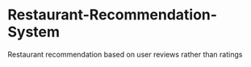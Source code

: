 # Restaurant-Recommendation-System
Restaurant recommendation based on user reviews rather than ratings
